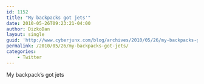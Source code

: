 ```yaml
---
id: 1152
title: "My backpacks got jets'"
date: 2010-05-26T09:23:21-04:00
author: DizkoDan
layout: single
guid: 'http://www.cyberjunx.com/blog/archives/2010/05/26/my-backpacks-got-jets/'
permalink: /2010/05/26/my-backpacks-got-jets/
categories:
    - Twitter
---
```


My backpack’s got jets